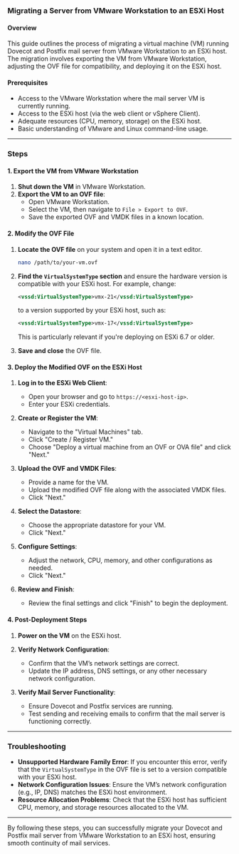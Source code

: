### Migrating a Server from VMware Workstation to an ESXi Host

#### Overview
This guide outlines the process of migrating a virtual machine (VM) running Dovecot and Postfix mail server from VMware Workstation to an ESXi host. The migration involves exporting the VM from VMware Workstation, adjusting the OVF file for compatibility, and deploying it on the ESXi host.

#### Prerequisites
- Access to the VMware Workstation where the mail server VM is currently running.
- Access to the ESXi host (via the web client or vSphere Client).
- Adequate resources (CPU, memory, storage) on the ESXi host.
- Basic understanding of VMware and Linux command-line usage.

---

### Steps

#### 1. Export the VM from VMware Workstation

1. **Shut down the VM** in VMware Workstation.
2. **Export the VM to an OVF file**:
   - Open VMware Workstation.
   - Select the VM, then navigate to `File > Export to OVF`.
   - Save the exported OVF and VMDK files in a known location.

#### 2. Modify the OVF File

1. **Locate the OVF file** on your system and open it in a text editor.

   ```bash
   nano /path/to/your-vm.ovf
   ```

2. **Find the `VirtualSystemType` section** and ensure the hardware version is compatible with your ESXi host. For example, change:

   ```xml
   <vssd:VirtualSystemType>vmx-21</vssd:VirtualSystemType>
   ```

   to a version supported by your ESXi host, such as:

   ```xml
   <vssd:VirtualSystemType>vmx-17</vssd:VirtualSystemType>
   ```

   This is particularly relevant if you're deploying on ESXi 6.7 or older.

3. **Save and close** the OVF file.

#### 3. Deploy the Modified OVF on the ESXi Host

1. **Log in to the ESXi Web Client**:
   - Open your browser and go to `https://<esxi-host-ip>`.
   - Enter your ESXi credentials.

2. **Create or Register the VM**:
   - Navigate to the "Virtual Machines" tab.
   - Click "Create / Register VM."
   - Choose "Deploy a virtual machine from an OVF or OVA file" and click "Next."

3. **Upload the OVF and VMDK Files**:
   - Provide a name for the VM.
   - Upload the modified OVF file along with the associated VMDK files.
   - Click "Next."

4. **Select the Datastore**:
   - Choose the appropriate datastore for your VM.
   - Click "Next."

5. **Configure Settings**:
   - Adjust the network, CPU, memory, and other configurations as needed.
   - Click "Next."

6. **Review and Finish**:
   - Review the final settings and click "Finish" to begin the deployment.

#### 4. Post-Deployment Steps

1. **Power on the VM** on the ESXi host.
2. **Verify Network Configuration**:
   - Confirm that the VM’s network settings are correct.
   - Update the IP address, DNS settings, or any other necessary network configuration.

3. **Verify Mail Server Functionality**:
   - Ensure Dovecot and Postfix services are running.
   - Test sending and receiving emails to confirm that the mail server is functioning correctly.

---

### Troubleshooting

- **Unsupported Hardware Family Error**: If you encounter this error, verify that the `VirtualSystemType` in the OVF file is set to a version compatible with your ESXi host.
- **Network Configuration Issues**: Ensure the VM’s network configuration (e.g., IP, DNS) matches the ESXi host environment.
- **Resource Allocation Problems**: Check that the ESXi host has sufficient CPU, memory, and storage resources allocated to the VM.

---

By following these steps, you can successfully migrate your Dovecot and Postfix mail server from VMware Workstation to an ESXi host, ensuring smooth continuity of mail services.
